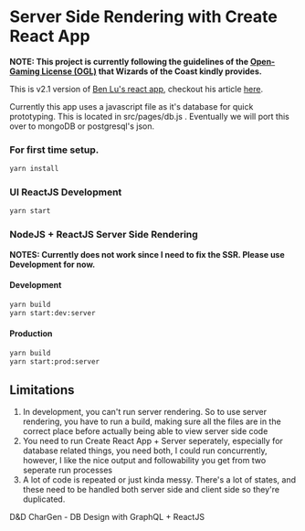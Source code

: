 Server Side Rendering with Create React App
===========================================

__NOTE: This project is currently following the guidelines of the [Open-Gaming License (OGL)](http://dnd.wizards.com/articles/features/systems-reference-document-srd) that Wizards of the Coast kindly provides.__

This is v2.1 version of [Ben Lu's react app](https://github.com/ayroblu/ssr-cra-v2.1), checkout his article [here](https://medium.com/@benlu/ssr-with-create-react-app-v2-1-ee83fb767327).

Currently this app uses a javascript file as it's database for quick prototyping. This is located in src/pages/db.js . Eventually we will port this over to mongoDB or postgresql's json.

### For first time setup.
```bash
yarn install
```

### UI ReactJS Development
```bash
yarn start
```

### NodeJS + ReactJS Server Side Rendering
__NOTES: Currently does not work since I need to fix the SSR. Please use Development for now.__
#### Development
```bash
yarn build
yarn start:dev:server
```
#### Production
```bash
yarn build
yarn start:prod:server
```

Limitations
-----------
1. In development, you can't run server rendering. So to use server rendering, you have to run a build, making sure all the files are in the correct place before actually being able to view server side code
2. You need to run Create React App + Server seperately, especially for database related things, you need both, I could run concurrently, however, I like the nice output and followability you get from two seperate run processes
3. A lot of code is repeated or just kinda messy. There's a lot of states, and these need to be handled both server side and client side so they're duplicated.

D&D CharGen - DB Design with GraphQL + ReactJS
